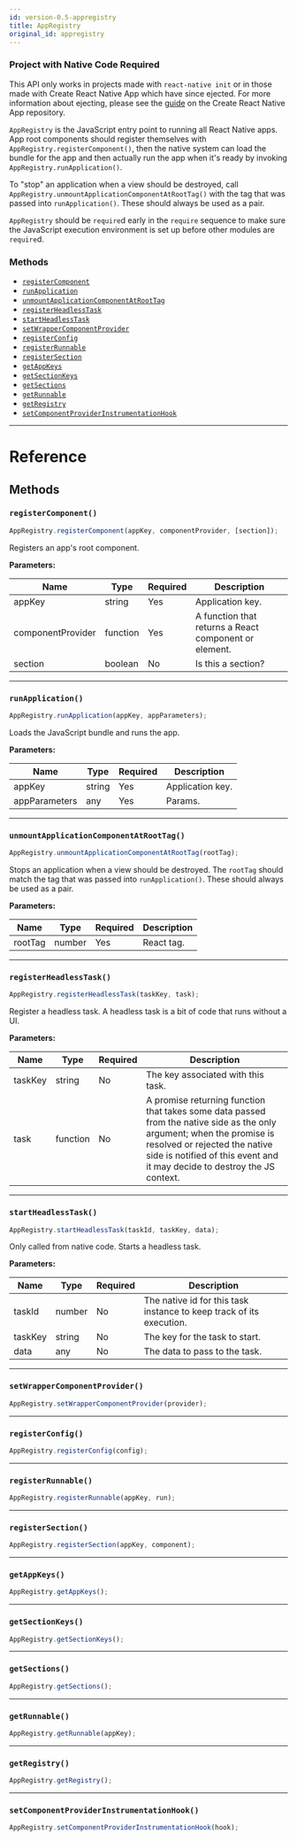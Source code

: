 ```yaml
---
id: version-0.5-appregistry
title: AppRegistry
original_id: appregistry
---
```


<div class="banner-crna-ejected">
  <h3>Project with Native Code Required</h3>
  <p>
    This API only works in projects made with <code>react-native init</code> or in those made with Create React Native App which have since ejected. For more information about ejecting, please see the <a href="https://github.com/react-community/create-react-native-app/blob/master/EJECTING.md" target="_blank">guide</a> on the Create React Native App repository.
  </p>
</div>

`AppRegistry` is the JavaScript entry point to running all React Native apps. App root components should register themselves with `AppRegistry.registerComponent()`, then the native system can load the bundle for the app and then actually run the app when it's ready by invoking `AppRegistry.runApplication()`.

To "stop" an application when a view should be destroyed, call `AppRegistry.unmountApplicationComponentAtRootTag()` with the tag that was passed into `runApplication()`. These should always be used as a pair.

`AppRegistry` should be `require`d early in the `require` sequence to make sure the JavaScript execution environment is set up before other modules are `require`d.

### Methods

- [`registerComponent`](appregistry.md#registercomponent)
- [`runApplication`](appregistry.md#runapplication)
- [`unmountApplicationComponentAtRootTag`](appregistry.md#unmountapplicationcomponentatroottag)
- [`registerHeadlessTask`](appregistry.md#registerheadlesstask)
- [`startHeadlessTask`](appregistry.md#startheadlesstask)
- [`setWrapperComponentProvider`](appregistry.md#setwrappercomponentprovider)
- [`registerConfig`](appregistry.md#registerconfig)
- [`registerRunnable`](appregistry.md#registerrunnable)
- [`registerSection`](appregistry.md#registersection)
- [`getAppKeys`](appregistry.md#getappkeys)
- [`getSectionKeys`](appregistry.md#getsectionkeys)
- [`getSections`](appregistry.md#getsections)
- [`getRunnable`](appregistry.md#getrunnable)
- [`getRegistry`](appregistry.md#getregistry)
- [`setComponentProviderInstrumentationHook`](appregistry.md#setcomponentproviderinstrumentationhook)

---

# Reference

## Methods

### `registerComponent()`

```jsx
AppRegistry.registerComponent(appKey, componentProvider, [section]);
```

Registers an app's root component.

**Parameters:**

| Name              | Type     | Required | Description                                           |
| ----------------- | -------- | -------- | ----------------------------------------------------- |
| appKey            | string   | Yes      | Application key.                                      |
| componentProvider | function | Yes      | A function that returns a React component or element. |
| section           | boolean  | No       | Is this a section?                                    |

---

### `runApplication()`

```jsx
AppRegistry.runApplication(appKey, appParameters);
```

Loads the JavaScript bundle and runs the app.

**Parameters:**

| Name          | Type   | Required | Description      |
| ------------- | ------ | -------- | ---------------- |
| appKey        | string | Yes      | Application key. |
| appParameters | any    | Yes      | Params.          |

---

### `unmountApplicationComponentAtRootTag()`

```jsx
AppRegistry.unmountApplicationComponentAtRootTag(rootTag);
```

Stops an application when a view should be destroyed. The `rootTag` should match the tag that was passed into `runApplication()`. These should always be used as a pair.

**Parameters:**

| Name    | Type   | Required | Description |
| ------- | ------ | -------- | ----------- |
| rootTag | number | Yes      | React tag.  |

---

### `registerHeadlessTask()`

```jsx
AppRegistry.registerHeadlessTask(taskKey, task);
```

Register a headless task. A headless task is a bit of code that runs without a UI.

**Parameters:**

| Name    | Type     | Required | Description                                                                                                                                                                                                                         |
| ------- | -------- | -------- | ----------------------------------------------------------------------------------------------------------------------------------------------------------------------------------------------------------------------------------- |
| taskKey | string   | No       | The key associated with this task.                                                                                                                                                                                                  |
| task    | function | No       | A promise returning function that takes some data passed from the native side as the only argument; when the promise is resolved or rejected the native side is notified of this event and it may decide to destroy the JS context. |

---

### `startHeadlessTask()`

```jsx
AppRegistry.startHeadlessTask(taskId, taskKey, data);
```

Only called from native code. Starts a headless task.

**Parameters:**

| Name    | Type   | Required | Description                                                          |
| ------- | ------ | -------- | -------------------------------------------------------------------- |
| taskId  | number | No       | The native id for this task instance to keep track of its execution. |
| taskKey | string | No       | The key for the task to start.                                       |
| data    | any    | No       | The data to pass to the task.                                        |

---

### `setWrapperComponentProvider()`

```jsx
AppRegistry.setWrapperComponentProvider(provider);
```

---

### `registerConfig()`

```jsx
AppRegistry.registerConfig(config);
```

---

### `registerRunnable()`

```jsx
AppRegistry.registerRunnable(appKey, run);
```

---

### `registerSection()`

```jsx
AppRegistry.registerSection(appKey, component);
```

---

### `getAppKeys()`

```jsx
AppRegistry.getAppKeys();
```

---

### `getSectionKeys()`

```jsx
AppRegistry.getSectionKeys();
```

---

### `getSections()`

```jsx
AppRegistry.getSections();
```

---

### `getRunnable()`

```jsx
AppRegistry.getRunnable(appKey);
```

---

### `getRegistry()`

```jsx
AppRegistry.getRegistry();
```

---

### `setComponentProviderInstrumentationHook()`

```jsx
AppRegistry.setComponentProviderInstrumentationHook(hook);
```
